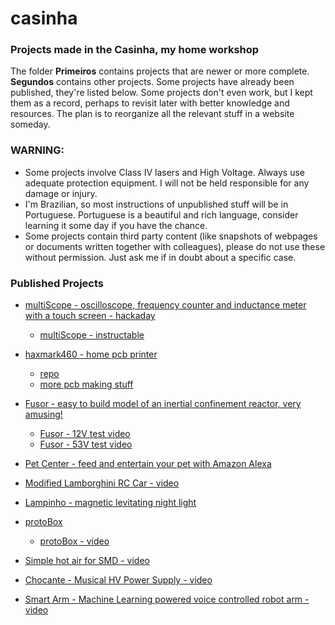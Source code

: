 # casinha

### Projects made in the Casinha, my home workshop

The folder **Primeiros** contains projects that are newer or more complete. **Segundos** contains other projects. Some projects have already been published, they're listed below. Some projects don't even work, but I kept them as a record, perhaps to revisit later with better knowledge and resources. The plan is to reorganize all the relevant stuff in a website someday.


### WARNING:
- Some projects involve Class IV lasers and High Voltage. Always use adequate protection equipment. I will not be held responsible for any damage or injury. 
- I'm Brazilian, so most instructions of unpublished stuff will be in Portuguese. Portuguese is a beautiful and rich language, consider learning it some day if you have the chance.
- Some projects contain third party content (like snapshots of webpages or documents written together with colleagues), please do not use these without permission. Just ask me if in doubt about a specific case.


### Published Projects


- [multiScope - oscilloscope, frequency counter and inductance meter with a touch screen - hackaday](https://hackaday.io/project/20821-multiscope)
  - [multiScope - instructable](https://www.instructables.com/id/Fast-Portable-and-Affordable-Oscilloscope-and-Indu/)

- [haxmark460 - home pcb printer](https://hackaday.io/project/171775-haxmark460-home-pcb-printer)
  - [repo](https://github.com/Vitorbnc/haxmark460)
  - [more pcb making stuff](https://github.com/Vitorbnc/pcbfab)

- [Fusor - easy to build model of an inertial confinement reactor, very amusing!](https://www.instructables.com/id/Real-Life-Arc-Reactor-a-Working-Fusion-Reactor-Mod/)
  - [Fusor - 12V test video](https://www.youtube.com/watch?v=6fZ-BzcevNQ)
  - [Fusor - 53V test video](https://www.youtube.com/watch?v=GGRel_bjdNY)

- [Pet Center - feed and entertain your pet with Amazon Alexa](https://www.hackster.io/vitor-barbosa/pet-center-feed-and-entertain-your-pet-f6a1c1)

- [Modified Lamborghini RC Car - video](https://www.youtube.com/playlist?list=PLmUs_lOXmMEDM3TWjs7czqJrOFYxlOGZQ)

- [Lampinho - magnetic levitating night light](https://www.instructables.com/id/Gesture-Controlled-Levitating-Night-Light/)

- [protoBox](https://hackaday.io/project/2561-protobox)
  - [protoBox - video](https://youtu.be/7HwhwpjOR7w)
  
 - [Simple hot air for SMD - video](https://youtu.be/d3cpQf9fZMI)

- [Chocante - Musical HV Power Supply - video](https://youtu.be/UQSp49XbSWg)

- [Smart Arm - Machine Learning powered voice controlled robot arm - video](https://youtu.be/0p_B7lS6bvE)
